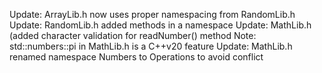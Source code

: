 Update: ArrayLib.h now uses proper namespacing from RandomLib.h
Update: RandomLib.h added methods in a namespace
Update: MathLib.h (added character validation for readNumber() method
Note:   std::numbers::pi in MathLib.h is a C++v20 feature
Update: MathLib.h renamed namespace Numbers to Operations to avoid conflict
